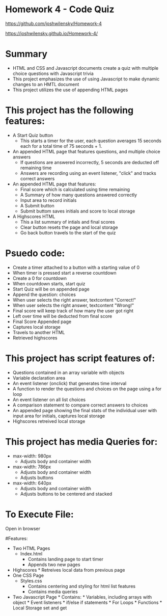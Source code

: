 # Homework 4 - Code Quiz
 https://github.com/joshwilensky/Homework-4

https://joshwilensky.github.io/Homework-4/
# Summary
* HTML and CSS and Javascript documents create a quiz with multiple choice questions with Javascript trivia
* This project emphasizes the use of using Javascript to make dynamic changes to an HMTL document
* This project utilizes the use of appending HTML pages

# This project has the following features:
* A Start Quiz button
  * This starts a timer for the user, each question averages 15 seconds each for a total time of 75 seconds + 1.
* An appended HTML page that features questions, and multiple choice answers
  * If questions are answered incorrectly, 5 seconds are deducted off remaining time
  * Answers are recording using an event listener, "click" and tracks correct answers
* An appended HTML page that features:
  * Final score which is calculated using time remaining
  * A Summary of how many questions answered correctly
  * Input area to record initials
  * A Submit button
  * Submit buttom saves initials and score to local storage
* A Highscores HTML
  * This a list summary of intials and final scores
  * Clear button resets the page and local storage
  * Go back button travels to the start of the quiz

# Psuedo code:
* Create a timer attached to a button with a starting value of 0
* When timer is pressed start a reverse countdown
* Create a 0 for countdown
* When countdown starts, start quiz
* Start Quiz will be on appended page
* Append the question: choices
* When user selects the right answer, textcontent "Correct!"
* When user selects the right answer, textcontent "Wrong!"
* Final score will keep track of how many the user got right
* Left over time will be deducted from final score
* Final Score Appended page
* Captures local storage
* Travels to another HTML
* Retrieved highscores

# This project has script features of:
* Questions contained in an array variable with objects
* Variable declaration area
* An event listener (onclick) that generates time interval
* A function to render the questions and choices on the page using a for loop
* An event listener on all list choices
* A comparison statement to compare correct answers to choices
* An appended page showing the final stats of the individual user with input area for initials, captures local storage
* Highscores retreived local storage

# This project has media Queries for:
* max-width: 980px
  * Adjusts body and container width
* max-width: 786px
  * Adjusts body and container width
  * Adjusts buttons
* max-width: 640px
  * Adjusts body and container width
  * Adjusts buttons to be centered and stacked

# To Execute File:
Open in browser

#Features:
* Two HTML Pages
  * Index.html
    * Contains landing page to start timer
    * Appends two new pages
* Highscores * Retreives local data from previous page
* One CSS Page
  * Styles.css
    * Contains centering and styling for html list features
    * Contains media queries
* Two Javascript Page * Contains: * Variables, including arrays with object * Event listeners * if/else if statements * For Loops * Functions * Local Storage set and get
